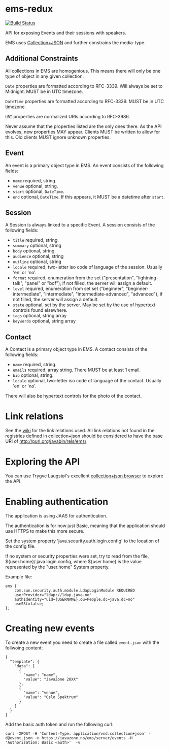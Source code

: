 ems-redux
=========
[![Build Status](https://travis-ci.org/javaBin/ems-redux.svg)](https://travis-ci.org/javaBin/ems-redux)

API for exposing Events and their sessions with speakers.

EMS uses [Collection+JSON](http://www.amundsen.com/media-types/collection/) and further constrains the media-type.

## Additional Constraints
All collections in EMS are homogenious. This means there will only be one type of object in any given collection.

`Date` properties are formatted according to RFC-3339. Will always be set to Midnight. MUST be in UTC timezone.

`DateTime` properties are formatted according to RFC-3339.  MUST be in UTC timezone.

`URI` properties are normalized URIs according to RFC-3986.

Never assume that the properties listed are the only ones there. As the API evolves, new properties MAY appear. Clients
MUST be written to allow for this. Old clients MUST ignore unknown properties.

## Event
An event is a primary object type in EMS. An event consists of the following fields:

* `name` required, string.
* `venue` optional, string.
* `start` optional, `DateTime`.
* `end` optional, `DateTime`. If this appears, it MUST be a datetime after `start`.

## Session
A Session is always linked to a specific Event. A session consists of the following fields:

* `title` required, string.
* `summary` optional, string
* `body` optional, string
* `audience` optional, string
* `outline` optional, string
* `locale` required, two-letter iso code of language of the session. Usually 'en' or 'no'.
* `format` required, enumeration from the set ("presentation", "lightning-talk", "panel" or "bof"), if not filled, the server will assign a default.
* `level` required, enumeration from set set ("beginner", "beginner-intermediate", "intermediate",  "intermediate-advanced", "advanced"), if not filled, the server will assign a default.
* `state` optional, set by the server. May be set by the use of hypertext controls found elsewhere.
* `tags` optional, string array
* `keywords` optional, string array


## Contact
A Contact is a primary object type in EMS. A contact consists of the following fields:

* `name` required, string.
* `emails` required, array string. There MUST be at least 1 email.
* `bio` optional, string.
* `locale` optional, two-letter iso code of language of the contact. Usually 'en' or 'no'.

There will also be hypertext controls for the photo of the contact.

# Link relations
See the [wiki](https://github.com/javaBin/ems-redux/wiki/Link-Relations) for the link relations used.
All link relations not found in the registries defined in collection+json should be considered to have the base URI of
http://purl.org/javabin/rels/ems/

# Exploring the API
You can use Trygve Laugstøl's excellent [collection+json browser](http://collection-json-explorer.herokuapp.com/) to explore the API.

# Enabling authentication
The application is using JAAS for authentication.

The authentication is for now just Basic, meaning that the application should use HTTPS to make this more secure.

Set the system property 'java.security.auth.login.config' to the location of the config file.

If no system or security properties were set, try to read from the file,
${user.home}/.java.login.config, where ${user.home} is the value
represented by the "user.home" System property.

Example file:

    ems {
        com.sun.security.auth.module.LdapLoginModule REQUIRED
        userProvider="ldap://ldap.java.no"
        authIdentity="uid={USERNAME},ou=People,dc=java,dc=no"
        useSSL=false;
    };

# Creating new events

To create a new event you need to create a file called `event.json` with the follwoing content: 

    {
      "template": {
        "data": [
          {
            "name": "name",
            "value": "JavaZone 20XX"
          },
          {
            "name": "venue",
            "value": "Oslo Spektrum"
          }
        ]
      }
    }

Add the basic auth token and run the following curl:

    curl -XPOST -H 'Content-Type: application/vnd.collection+json' -d@event.json -n https://javazone.no/ems/server/events -H 'Authorization: Basic <auth>'  -v


